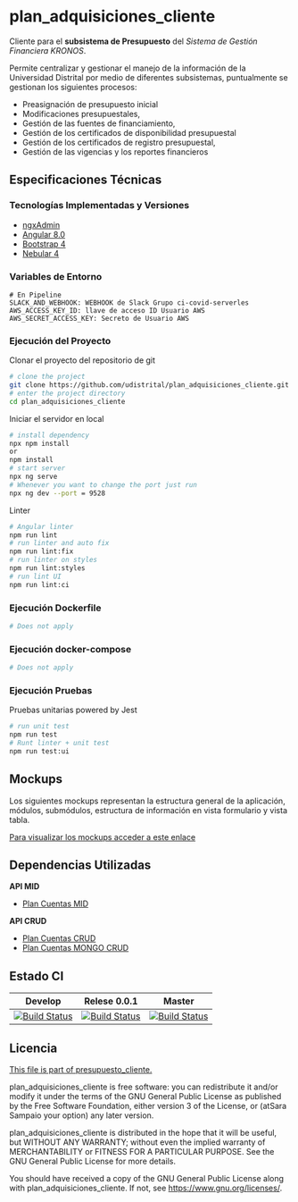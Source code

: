 # plan_adquisiciones_cliente

Cliente para el **subsistema de Presupuesto** del *Sistema de Gestión Financiera KRONOS*.

 Permite centralizar y gestionar el manejo de la información de la Universidad Distrital por medio de diferentes subsistemas, puntualmente se gestionan los siguientes procesos:
 - Preasignación de presupuesto inicial
 - Modificaciones presupuestales,
 - Gestión de las fuentes de financiamiento,
 - Gestión de los certificados de disponibilidad presupuestal
 - Gestión de los certificados de registro presupuestal,
 - Gestión de las vigencias y los reportes financieros

## Especificaciones Técnicas

### Tecnologías Implementadas y Versiones
* [ngxAdmin](https://github.com/akveo/ngx-admin)
* [Angular 8.0](https://angular.io/)
* [Bootstrap 4](https://getbootstrap.com/docs/4.5/getting-started/introduction/)
* [Nebular 4](https://akveo.github.io/nebular/4.6.0/)

### Variables de Entorno
```shell
# En Pipeline
SLACK_AND_WEBHOOK: WEBHOOK de Slack Grupo ci-covid-serverles
AWS_ACCESS_KEY_ID: llave de acceso ID Usuario AWS
AWS_SECRET_ACCESS_KEY: Secreto de Usuario AWS
```
### Ejecución del Proyecto

Clonar el proyecto del repositorio de git
```bash
# clone the project
git clone https://github.com/udistrital/plan_adquisiciones_cliente.git
# enter the project directory
cd plan_adquisiciones_cliente
```
Iniciar el servidor en local
```bash
# install dependency
npx npm install
or
npm install
# start server
npx ng serve
# Whenever you want to change the port just run
npx ng dev --port = 9528
```

Linter
```bash
# Angular linter
npm run lint
# run linter and auto fix
npm run lint:fix
# run linter on styles
npm run lint:styles
# run lint UI
npm run lint:ci
```

### Ejecución Dockerfile
```bash
# Does not apply
```
### Ejecución docker-compose
```bash
# Does not apply
```
### Ejecución Pruebas

Pruebas unitarias powered by Jest
```bash
# run unit test
npm run test
# Runt linter + unit test
npm run test:ui
```

## Mockups
Los siguientes mockups representan la estructura general de la aplicación, módulos, submódulos, estructura de información en vista formulario y vista tabla.

[Para visualizar los mockups acceder a este enlace](https://bit.ly/2Y0CGoC)

## Dependencias Utilizadas

**API MID**
- [Plan Cuentas MID](https://github.com/udistrital/plan_cuentas_mid/)

**API CRUD**
- [Plan Cuentas CRUD](https://github.com/udistrital/plan_cuentas_crud)
- [Plan Cuentas MONGO CRUD](https://github.com/udistrital/plan_cuentas_mongo_crud)


## Estado CI

| Develop | Relese 0.0.1 | Master |
| -- | -- | -- |
| [![Build Status](https://hubci.portaloas.udistrital.edu.co/api/badges/udistrital/plan_adquisiciones_cliente/status.svg?ref=refs/heads/develop)](https://hubci.portaloas.udistrital.edu.co/udistrital/plan_adquisiciones_cliente) | [![Build Status](https://hubci.portaloas.udistrital.edu.co/api/badges/udistrital/plan_adquisiciones_cliente/status.svg?ref=refs/heads/release/0.0.1)](https://hubci.portaloas.udistrital.edu.co/udistrital/plan_adquisiciones_cliente) | [![Build Status](https://hubci.portaloas.udistrital.edu.co/api/badges/udistrital/plan_adquisiciones_cliente/status.svg)](https://hubci.portaloas.udistrital.edu.co/udistrital/plan_adquisiciones_cliente) |

## Licencia

[This file is part of presupuesto_cliente.](LICENSE)

plan_adquisiciones_cliente is free software: you can redistribute it and/or modify it under the terms of the GNU General Public License as published by the Free Software Foundation, either version 3 of the License, or (atSara Sampaio your option) any later version.

plan_adquisiciones_cliente is distributed in the hope that it will be useful, but WITHOUT ANY WARRANTY; without even the implied warranty of MERCHANTABILITY or FITNESS FOR A PARTICULAR PURPOSE. See the GNU General Public License for more details.

You should have received a copy of the GNU General Public License along with plan_adquisiciones_cliente. If not, see https://www.gnu.org/licenses/.
